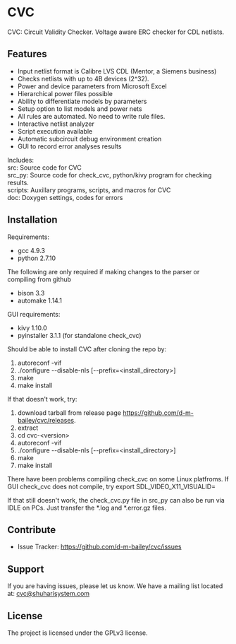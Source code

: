 # CVC

CVC: Circuit Validity Checker. Voltage aware ERC checker for CDL netlists.

Features
--------
- Input netlist format is Calibre LVS CDL (Mentor, a Siemens business)
- Checks netlists with up to 4B devices (2^32).
- Power and device parameters from Microsoft Excel
- Hierarchical power files possible
- Ability to differentiate models by parameters
- Setup option to list models and power nets
- All rules are automated. No need to write rule files.
- Interactive netlist analyzer
- Script execution available
- Automatic subcircuit debug environment creation
- GUI to record error analyses results

Includes:  
src: Source code for CVC  
src_py: Source code for check_cvc, python/kivy program for checking results.  
scripts: Auxillary programs, scripts, and macros for CVC  
doc: Doxygen settings, codes for errors  

Installation
------------

Requirements:
- gcc 4.9.3
- python 2.7.10

The following are only required if making changes to the parser or compiling from github
- bison 3.3
- automake 1.14.1

GUI requirements:
- kivy 1.10.0
- pyinstaller 3.1.1 (for standalone check_cvc)

Should be able to install CVC after cloning the repo by:

1. autoreconf -vif
2. ./configure --disable-nls [--prefix=<install_directory>]
3. make
4. make install

If that doesn't work, try:

1. download tarball from release page https://github.com/d-m-bailey/cvc/releases.
2. extract
3. cd cvc-\<version>
4. autoreconf -vif
5. ./configure --disable-nls [--prefix=<install_directory>]
6. make
7. make install

There have been problems compiling check_cvc on some Linux platfroms.
If GUI check_cvc does not compile, try
export SDL_VIDEO_X11_VISUALID=

If that still doesn't work, the check_cvc.py file in src_py can also be run via IDLE on PCs.
Just transfer the \*.log and \*.error.gz files.

Contribute
----------

- Issue Tracker: https://github.com/d-m-bailey/cvc/issues

Support
-------

If you are having issues, please let us know.
We have a mailing list located at: cvc@shuharisystem.com

License
-------

The project is licensed under the GPLv3 license.
